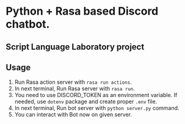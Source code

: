 # Python + Rasa based Discord chatbot.

## Script Language Laboratory project

## Usage

1. Run Rasa action server with `rasa run actions`.
2. In next terminal, Run Rasa server with `rasa run`.
3. You need to use DISCORD_TOKEN as an environment variable. If needed, use `dotenv` package and create proper `.env`
   file.
4. In next terminal, Run bot server with `python server.py` command.
5. You can interact with Bot now on given server.